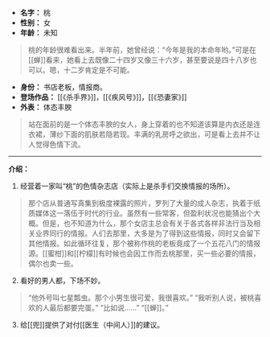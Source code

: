 
- **名字：** 桃
- **性别：** 女
- **年龄：** 未知

> 桃的年龄很难看出来。半年前，她曾经说：“今年是我的本命年哟。”可是在[[蝉]]看来，她看上去既像二十四岁又像三十六岁，甚至要说是四十八岁也可以。嗯，十二岁肯定是不可能。

- **身份：** 书店老板，情报商。
- **登场作品：** [[《杀手界》]]，[[《疾风号》]]，[[《恐妻家》]]
- **外表：** 体态丰腴

> 站在面前的是一个体态丰腴的女人，身上穿着的也不知道该算是内衣还是连衣裙，薄纱下面的肌肤若隐若现。丰满的乳房呼之欲出，可是看上去并不让人觉得色情下流。

---

**介绍：** 

1. 经营着一家叫“桃”的色情杂志店（实际上是杀手们交换情报的场所）。

> 那个店从普通写真集到极度裸露的照片，罗列了大量的成人杂志，执着于纸质媒体这一落伍于时代的行业。虽然有一些常客，但盈利状况也能猜出个大概。但是，也不知道为什么，那个女店主总会有关于各式各样非法行当及相关业界同行的情报。人们去那里，大多是为了得到这些情报，同时又会留下其他情报。如此循环往复，那个被称作桃的老板竟成了一个五花八门的情报源。[[蜜柑]]和[[柠檬]]有时候也会因工作而去桃那里，买一些必要的情报，偶尔也卖一些。

2. 看好的男人都，下场不妙。

> “他外号叫七星瓢虫。那个小男生很可爱，我很喜欢。”
> “我听别人说，被桃喜欢的人最后都要完蛋。”
> “比如说……”
> “[[蝉]]。”

3. 给[[兜]]提供了对付[[医生（中间人）]]的建议。